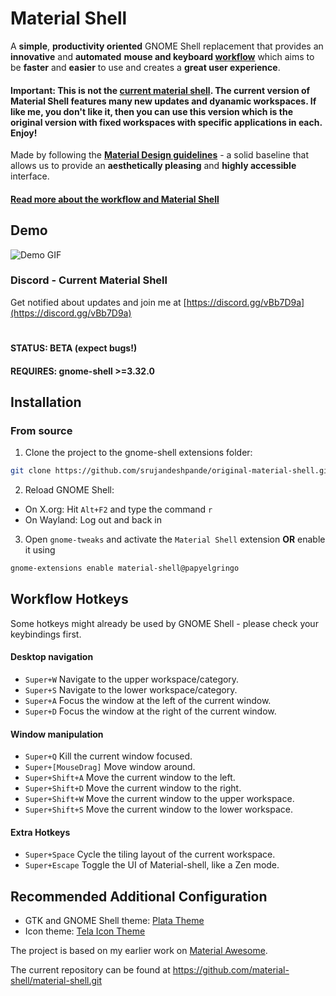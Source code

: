 # Material Shell
A **simple**, **productivity oriented** GNOME Shell replacement that provides an **innovative** and **automated** **mouse and keyboard [workflow](./documentation/material-shell.md#workflow)** which aims to be **faster** and **easier** to use and creates a **great user experience**.

#### **Important**: This is not the [current material shell](https://github.com/material-shell/material-shell.git). The current version of Material Shell features many new updates and dyanamic workspaces. If like me, you don't like it, then you can use this version which is the original version with fixed workspaces with specific applications in each. Enjoy!

Made by following the **[Material Design guidelines](https://material.io)** - a solid baseline that allows us to provide an **aesthetically pleasing** and **highly accessible** interface.

#### [Read more about the workflow and Material Shell](./documentation/material-shell.md#workflow)

## Demo

![Demo GIF](demo.gif)

### Discord - Current Material Shell
Get notified about updates and join me at [https://discord.gg/vBb7D9a](https://discord.gg/vBb7D9a)
#
#### STATUS: BETA (expect bugs!)
#### REQUIRES: gnome-shell >=3.32.0

## Installation
### From source
1) Clone the project to the gnome-shell extensions folder:
```bash
git clone https://github.com/srujandeshpande/original-material-shell.git ~/.local/share/gnome-shell/extensions/material-shell@papyelgringo
```
2) Reload GNOME Shell:
  + On X.org: Hit `Alt+F2` and type the command `r`
  + On Wayland: Log out and back in  

3) Open `gnome-tweaks` and activate the `Material Shell` extension **OR** enable it using
```bash
gnome-extensions enable material-shell@papyelgringo
```

## Workflow Hotkeys
Some hotkeys might already be used by GNOME Shell - please check your keybindings first.
#### Desktop navigation
* `Super+W` Navigate to the upper workspace/category.
* `Super+S` Navigate to the lower workspace/category.
* `Super+A` Focus the window at the left of the current window.
* `Super+D` Focus the window at the right of the current window.

#### Window manipulation
* `Super+Q` Kill the current window focused.
* `Super+[MouseDrag]` Move window around.
* `Super+Shift+A` Move the current window to the left.
* `Super+Shift+D` Move the current window to the right.
* `Super+Shift+W` Move the current window to the upper workspace.
* `Super+Shift+S` Move the current window to the lower workspace.

#### Extra Hotkeys
* `Super+Space` Cycle the tiling layout of the current workspace.
* `Super+Escape` Toggle the UI of Material-shell, like a Zen mode.

## Recommended Additional Configuration
* GTK and GNOME Shell theme: [Plata Theme](https://gitlab.com/tista500/plata-theme)
* Icon theme: [Tela Icon Theme](https://github.com/vinceliuice/Tela-icon-theme)

The project is based on my earlier work on [Material Awesome](https://github.com/PapyElGringo/material-awesome).

The current repository can be found at https://github.com/material-shell/material-shell.git
